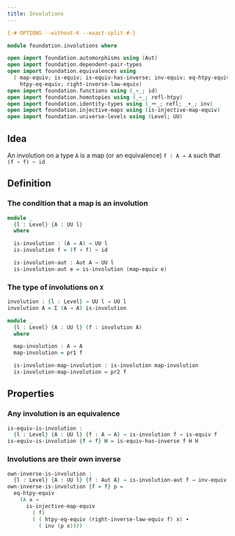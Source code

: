 ```yaml
---
title: Involutions
---
```


```agda
{-# OPTIONS --without-K --exact-split #-}

module foundation.involutions where

open import foundation.automorphisms using (Aut)
open import foundation.dependent-pair-types
open import foundation.equivalences using
  ( map-equiv; is-equiv; is-equiv-has-inverse; inv-equiv; eq-htpy-equiv;
    htpy-eq-equiv; right-inverse-law-equiv)
open import foundation.functions using (_∘_; id)
open import foundation.homotopies using (_~_; refl-htpy)
open import foundation.identity-types using (_＝_; refl; _∙_; inv)
open import foundation.injective-maps using (is-injective-map-equiv)
open import foundation.universe-levels using (Level; UU)
```

## Idea

An involution on a type `A` is a map (or an equivalence) `f : A → A` such that `(f ∘ f) ~ id`

## Definition

### The condition that a map is an involution

```agda
module _
  {l : Level} {A : UU l}
  where

  is-involution : (A → A) → UU l
  is-involution f = (f ∘ f) ~ id

  is-involution-aut : Aut A → UU l
  is-involution-aut e = is-involution (map-equiv e)
```

### The type of involutions on `X`

```agda
involution : {l : Level} → UU l → UU l
involution A = Σ (A → A) is-involution

module _
  {l : Level} {A : UU l} (f : involution A)
  where

  map-involution : A → A
  map-involution = pr1 f

  is-involution-map-involution : is-involution map-involution
  is-involution-map-involution = pr2 f
```

## Properties

### Any involution is an equivalence

```agda
is-equiv-is-involution :
  {l : Level} {A : UU l} {f : A → A} → is-involution f → is-equiv f
is-equiv-is-involution {f = f} H = is-equiv-has-inverse f H H
```

### Involutions are their own inverse

```agda
own-inverse-is-involution :
  {l : Level} {A : UU l} {f : Aut A} → is-involution-aut f → inv-equiv f ＝ f
own-inverse-is-involution {f = f} p =
  eq-htpy-equiv
    (λ x →
      is-injective-map-equiv
        ( f)
        ( ( htpy-eq-equiv (right-inverse-law-equiv f) x) ∙
          ( inv (p x))))
```
